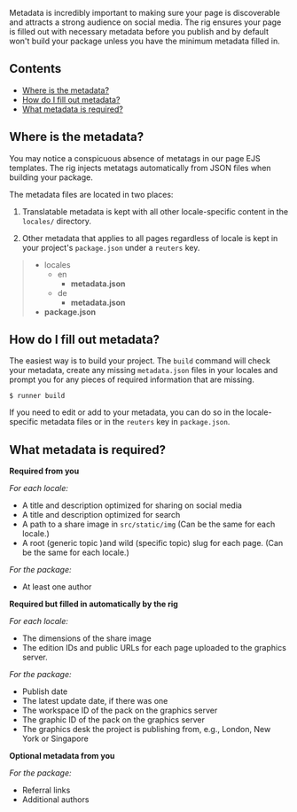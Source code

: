 Metadata is incredibly important to making sure your page is discoverable and attracts a strong audience on social media. The rig ensures your page is filled out with necessary metadata before you publish and by default won't build your package unless you have the minimum metadata filled in.

## Contents

- [Where is the metadata?](#Where-is-the-metadata?)
- [How do I fill out metadata?](#How-do-I-fill-out-metadata?)
- [What metadata is required?](#What-metadata-is-required?)

## Where is the metadata?

You may notice a conspicuous absence of metatags in our page EJS templates. The rig injects metatags automatically from JSON files when building your package.

The metadata files are located in two places:

1. Translatable metadata is kept with all other locale-specific content in the `locales/` directory.

2. Other metadata that applies to all pages regardless of locale is kept in your project's `package.json` under a `reuters` key.

> - locales
>   - en
>     - **metadata.json**
>   - de
>     - **metadata.json**
> - **package.json**


## How do I fill out metadata?

The easiest way is to build your project. The `build` command will check your metadata, create any missing `metadata.json` files in your locales and prompt you for any pieces of required information that are missing.

```
$ runner build
```

If you need to edit or add to your metadata, you can do so in the locale-specific metadata files or in the `reuters` key in `package.json`.

## What metadata is required?

**Required from you**

*For each locale:*
- A title and description optimized for sharing on social media
- A title and description optimized for search
- A path to a share image in `src/static/img` (Can be the same for each locale.)
- A root (generic topic )and wild (specific topic) slug for each page. (Can be the same for each locale.)

*For the package:*
- At least one author

**Required but filled in automatically by the rig**

*For each locale:*
- The dimensions of the share image
- The edition IDs and public URLs for each page uploaded to the graphics server.

*For the package:*
- Publish date
- The latest update date, if there was one
- The workspace ID of the pack on the graphics server
- The graphic ID of the pack on the graphics server
- The graphics desk the project is publishing from, e.g., London, New York or Singapore

**Optional metadata from you**

*For the package:*
- Referral links
- Additional authors
